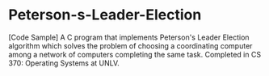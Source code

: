 # Peterson-s-Leader-Election
[Code Sample] A C program that implements Peterson's Leader Election algorithm which solves the problem of choosing a coordinating computer among a network of computers completing the same task. Completed in CS 370: Operating Systems at UNLV.
